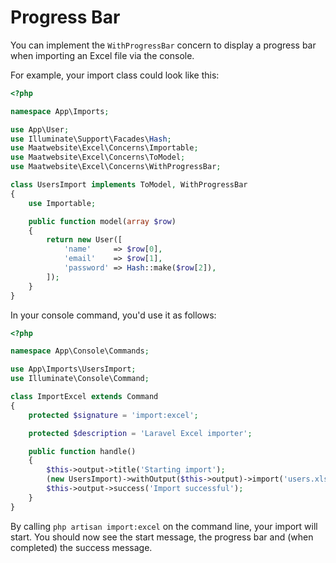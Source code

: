 # Progress Bar

You can implement the `WithProgressBar` concern to display a progress bar when importing an Excel file via the console.

For example, your import class could look like this:

```php
<?php

namespace App\Imports;

use App\User;
use Illuminate\Support\Facades\Hash;
use Maatwebsite\Excel\Concerns\Importable;
use Maatwebsite\Excel\Concerns\ToModel;
use Maatwebsite\Excel\Concerns\WithProgressBar;

class UsersImport implements ToModel, WithProgressBar
{
    use Importable;

    public function model(array $row)
    {
        return new User([
            'name'     => $row[0],
            'email'    => $row[1],
            'password' => Hash::make($row[2]),
        ]);
    }
}
```

In your console command, you'd use it as follows:

```php
<?php

namespace App\Console\Commands;

use App\Imports\UsersImport;
use Illuminate\Console\Command;

class ImportExcel extends Command
{
    protected $signature = 'import:excel';

    protected $description = 'Laravel Excel importer';

    public function handle()
    {
        $this->output->title('Starting import');
        (new UsersImport)->withOutput($this->output)->import('users.xlsx');
        $this->output->success('Import successful');
    }
}
```

By calling `php artisan import:excel` on the command line, your import will start.
You should now see the start message, the progress bar and (when completed) the success message.
